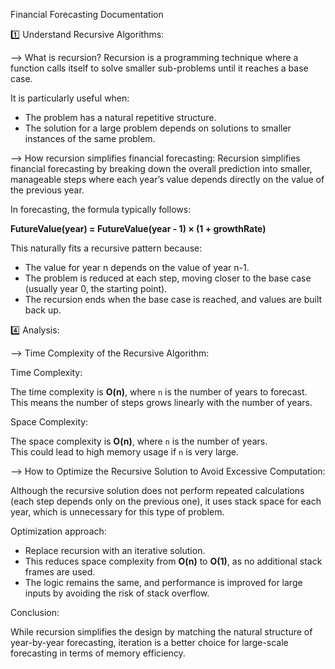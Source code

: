 Financial Forecasting Documentation

1️⃣ Understand Recursive Algorithms:

--> What is recursion?
Recursion is a programming technique where a function calls itself to solve smaller sub-problems until it reaches a base case.  

It is particularly useful when:
- The problem has a natural repetitive structure.
- The solution for a large problem depends on solutions to smaller instances of the same problem.

--> How recursion simplifies financial forecasting:
Recursion simplifies financial forecasting by breaking down the overall prediction into smaller, manageable steps where each year’s value depends directly on the value of the previous year.

In forecasting, the formula typically follows:

**FutureValue(year) = FutureValue(year - 1) × (1 + growthRate)**

This naturally fits a recursive pattern because:
- The value for year n depends on the value of year n-1.
- The problem is reduced at each step, moving closer to the base case  (usually year 0, the starting point).
- The recursion ends when the base case is reached, and values are built back up.


4️⃣ Analysis:

--> Time Complexity of the Recursive Algorithm:

Time Complexity:  

The time complexity is **O(n)**, where `n` is the number of years to forecast.  
This means the number of steps grows linearly with the number of years.

Space Complexity:

The space complexity is **O(n)**, where `n` is the number of years.  
This could lead to high memory usage if `n` is very large.


--> How to Optimize the Recursive Solution to Avoid Excessive Computation:

Although the recursive solution does not perform repeated calculations (each step depends only on the previous one), it uses stack space for each year, which is unnecessary for this type of problem.  

Optimization approach: 

- Replace recursion with an iterative solution.  
- This reduces space complexity from **O(n)** to **O(1)**, as no additional stack frames are used.  
- The logic remains the same, and performance is improved for large inputs by avoiding the risk of stack overflow.

Conclusion:

While recursion simplifies the design by matching the natural structure of year-by-year forecasting, iteration is a better choice for large-scale forecasting in terms of memory efficiency.

